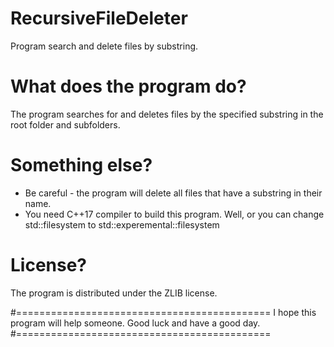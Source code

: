 # RecursiveFileDeleter
Program search and delete files by substring.


# What does the program do?
The program searches for and deletes files by the specified 
substring in the root folder and subfolders.


# Something else?
* Be careful - the program will delete all files that have a substring in their name.
* You need C++17 compiler to build this program. Well, or you can change std::filesystem to std::experemental::filesystem


# License?
The program is distributed under the ZLIB license.

#============================================
I hope this program will help someone.
Good luck and have a good day.
#============================================
